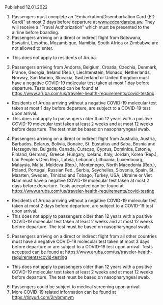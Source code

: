 Published 12.01.2022
1. Passengers must complete an "Embarkation/Disembarkation Card (ED Card)" at most 3 days before departure at <a href="http://www.edcardaruba.aw">www.edcardaruba.aw</a>. They will receive a "Travel Authorization" which must be presented to the airline before boarding.
2. Passengers arriving on a direct or indirect flight from Botswana, Eswatini, Lesotho, Mozambique, Namibia, South Africa or Zimbabwe are not allowed to enter.
- This does not apply to residents of Aruba.
3. Passengers arriving from Andorra, Belgium, Croatia, Czechia, Denmark, France, Georgia, Ireland (Rep.), Liechtenstein, Monaco, Netherlands, Norway, San Marino, Slovakia, Switzerland or United Kingdom must have a negative COVID-19 molecular test taken at most 1 day before departure. Tests accepted can be found at <a href="https://www.aruba.com/us/traveler-health-requirements/covid-testing">https://www.aruba.com/us/traveler-health-requirements/covid-testing</a>.
- Residents of Aruba arriving without a negative COVID-19 molecular test taken at most 1 day before departure, are subject to a COVID-19 test upon arrival.
- This does not apply to passengers older than 12 years with a positive COVID-19 molecular test taken at least 2 weeks and at most 12 weeks before departure. The test must be based on nasopharyngeal swab.
4. Passengers arriving on a direct or indirect flight from Australia, Austria, Barbados, Belarus, Bolivia, Bonaire, St. Eustatius and Saba, Bosnia and Herzegovina, Bulgaria, Canada, Curacao, Cyprus, Dominica, Estonia, Finland, Germany, Greece, Hungary, Iceland, Italy, Jordan, Korea (Rep.), Lao People's Dem Rep., Latvia, Lebanon, Lithuania, Luxembourg, Malaysia, Malta, Moldova (Rep.), Montenegro, North Macedonia (Rep.), Poland, Portugal, Russian Fed., Serbia, Seychelles, Slovenia, Spain, St. Maarten, Sweden, Trinidad and Tobago, Turkey, USA, Ukraine or Viet Nam must have a negative COVID-19 molecular test taken at most 2 days before departure. Tests accepted can be found at <a href="https://www.aruba.com/us/traveler-health-requirements/covid-testing">https://www.aruba.com/us/traveler-health-requirements/covid-testing</a>
- Residents of Aruba arriving without a negative COVID-19 molecular test taken at most 2 days before departure, are subject to a COVID-19 test upon arrival.
- This does not apply to passengers older than 12 years with a positive COVID-19 molecular test taken at least 2 weeks and at most 12 weeks before departure. The test must be based on nasopharyngeal swab.
5. Passengers arriving on a direct or indirect flight from all other countries must have a negative COVID-19 molecular test taken at most 3 days before departure or are subject to a COVID-19 test upon arrival. Tests accepted can be found at <a href="https://www.aruba.com/us/traveler-health-requirements/covid-testing">https://www.aruba.com/us/traveler-health-requirements/covid-testing</a>
- This does not apply to passengers older than 12 years with a positive COVID-19 molecular test taken at least 2 weeks and at most 12 weeks before departure. The test must be based on nasopharyngeal swab.
6. Passengers could be subject to medical screening upon arrival.
7. More COVID-19 related information can be found at <a href="https://tinyurl.com/2rvbmmym">https://tinyurl.com/2rvbmmym</a>